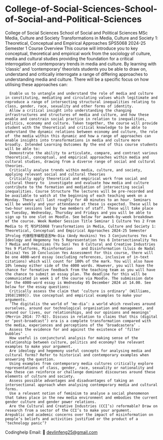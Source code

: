 # College-of-Social-Sciences-School-of-Social-and-Political-Sciences
College of Social Sciences School of Social and Political Sciences
MSc Media, Culture and Society Transformations in Media, Culture and Society 1: Theoretical, Conceptual and Empirical Approaches SPS5068 2024-25 Semester 1 Course Overview This course will introduce you to key conceptual, theoretical and empirical work from the sociology of culture, media and cultural studies providing the foundation for a critical interrogation of contemporary trends in media and culture. By learning with ‘classic’ and ‘contemporary’ theorists students you be able to draw on, understand and critically interrogate a range of differing approaches to understanding media and culture. There will be a specific focus on how utilising these approaches can:

      Enable us to untangle and understand the role of media and culture in constituting, mediating and circulating values which legitimate and reproduce a range of intersecting structural inequalities relating to class, gender, race, sexuality and other forms of identity.
      Allow a critical insight into understanding the changing infrastructures and structures of media and culture, and how these enable and constrain social practice in relation to inequalities, politics, economy and culture. Taken together, the course will provide student with the theoretical and critical knowledge to be able to understand the dynamic relations between economy and culture, the role of  the media within this dynamic and how a range of approaches can enable insights into transformations in media and culture more broadly. Intended Learning Outcomes By the end of this course students will be able to:
      Demonstrate the ability to articulate, compare, and contrast various theoretical, conceptual, and empirical approaches within media and cultural studies, drawing from a diverse range of social and cultural theories.
      Critically analyse trends within media, culture, and society, applying relevant social and cultural theories
      Critically apply theoretical and empirical work from social and cultural theory to  investigate and evaluate how media and culture contribute to the formation and mediation of intersecting social inequalities. Course Structure The lectures will be pre-recorded and be available to watch at the beginning of each teaching week on a Monday. These will last roughly for 40 minutes to an hour. Seminars will be weekly and your attendance at these is expected. These will be two-hour sessions led by two members of staff. These will take place on Tuesday, Wednesday, Thursday and Fridays and you will be able to sign up to one slot on Moodle. See below for aweek-by-week breakdown of the course. Week Number Session Title Seminar 1 Culture Yes 2 From Media to 代 写SPS5068 Transformations in Media, Culture and Society 1: Theoretical, Conceptual and Empirical Approaches 2024-25 Semester 1Prolog 代做程序编程语言Me-Dia (Andy Hoskins) Yes 3 Conjunctures Yes 4 Ideology and Hegemony Yes 5 Representation Yes 6 Intersectionality Yes 7 Media and Feminisms (Yu Sun) Yes 8 Cultural and Creative Industries Yes 9 Platforms, Misinformation    and Disinformation (Lluis de Nadal Alsina) Yes 10 Conclusion Yes Assessment For this course, there will be one 4000-word essay (excluding references, inclusive of in-text citations) which will count for 100% of the mark. You will also have 10% leeway either side of the 4000 words. However, you will have the chance for formative feedback from the teaching team as you will have the chance to submit an essay plan. The deadline for this will be communicated in week 1 of the course via Moodle. The submission date for the 4000-word essay is Wednesday 05 December 2024 at 14.00. See below for the essay questions:
      Critically assess the claim that ‘culture is ordinary’ (Williams, 1958[1989]). Use conceptual and empirical examples to make your arguments.
      ‘The digitalis the world of ‘me-dia’: a world which revolves around ourselves, around our technological organisation and management, and around our lives, our relationships, and our opinions and meanings’ (Merrin 2014: 77-92). Discuss in relation to claims that this (digital or ‘post-broadcast’) era is a complete transformation compared with the media, experiences and perceptions of the ‘broadcastera’ .
      Assess the evidence for and against the existence of ‘filter bubbles’ .
      How useful is conjunctural analysis for making sense of the relationship between culture, politics and economy? Use relevant examples to make your argument.
      Are ideology and hegemony useful concepts for analysing media and cultural forms? Refer to historical and contemporary examples when answering the question.
      Using examples from contemporary media cultures critically explore representations of class, gender, race, sexuality or nationality and how these can reinforce or challenge dominant discourses around these elements of culture and society.
      Assess possible advantages and disadvantages of taking an intersectional approach when analysing contemporary media and cultural forms.
      Use a relevant notion of feminism to analyse a social phenomenon that takes place in the new media environment and embodies the current gender culture and gender power relations.
      Are the Cultural and Creative Industries (CCI’s) reformable? Draw on research from a sector of the CCI’s to make your argument.
    Arepublic and academic concerns over the impact of misinformation on people’s beliefs and activities justified or the product of a ‘technology panic’?

Codinghelp Email:  📧 devlinfeng25@gmail.com
